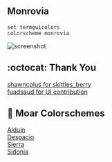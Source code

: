 Monrovia
------

```VimL
set termguicolors
colorscheme monrovia
```
![screenshot](https://cloud.githubusercontent.com/assets/11221489/24350119/ed073b80-1295-11e7-9c96-b678c66792b6.png)

:octocat: Thank You
-----------------
[shawncplus for skittles_berry](https://github.com/shawncplus/skittles_berry)<br>
[fuadsaud for UI contribution](https://github.com/fuadsaud)

:octopus: Moar Colorschemes
-------
[Alduin](https://github.com/AlessandroYorba/Alduin)<br>
[Despacio](https://github.com/AlessandroYorba/Despacio)<br>
[Sierra](https://github.com/AlessandroYorba/Sierra)<br>
[Sidonia](https://github.com/AlessandroYorba/Sidonia)
